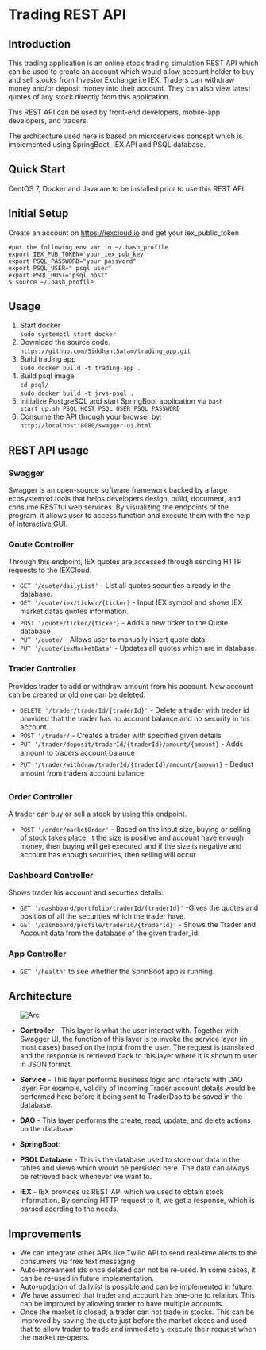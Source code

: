 <h1>Trading REST API</h1>
<h2 id="introduction">Introduction</h2>
<p>This trading application is an online stock trading simulation REST API which can be used to create an account which would allow account holder to buy and sell stocks from Investor Exchange i.e IEX. Traders can withdraw money and/or deposit money into their account. They can also view latest quotes of any stock directly from this application.</p>
<p>This REST API can be used by front-end developers, mobile-app developers, and traders.</p>
<p>The architecture used here is based on microservices concept which is implemented using SpringBoot, IEX API and PSQL database.</p>
<h2 id="quick-start">Quick Start</h2>
<p>CentOS 7, Docker and Java are to be installed prior to use this REST API.</p>
<h2 id="initial-setup">Initial Setup</h2>
<p>Create an account on <a href="https://iexcloud.io/">https://iexcloud.io</a>  and get your iex_public_token</p>
<pre><code>#put the following env var in ~/.bash_profile
export IEX_PUB_TOKEN='your_iex_pub_key'
export PSQL_PASSWORD="your password" 
export PSQL_USER=" psql user" 
export PSQL_HOST="psql host"
$ source ~/.bash_profile
</code></pre>
<h2 id="usage">Usage</h2>
<ol>
<li>Start docker<br>
<code>sudo systemctl start docker</code></li>
<li>Download the source code.<br>
<code>https://github.com/SiddhantSatam/trading_app.git</code></li>
<li>Build trading app<br>
<code>sudo docker build -t trading-app .</code></li>
<li>Build psql image<br>
<code>cd psql/</code><br>
<code>sudo docker build -t jrvs-psql .</code></li>
<li>Initialize PostgreSQL and start SpringBoot application via <code>bash start_up.sh PSQL_HOST PSQL_USER PSQL_PASSWORD</code></li>
<li>Consume the API through your browser by: <code>http://localhost:8080/swagger-ui.html</code></li>
</ol>
<h2 id="rest-api-usage">REST API usage</h2>
<h3 id="swagger">Swagger</h3>
<p>Swagger is an open-source software framework backed by a large ecosystem of tools that helps developers design, build, document, and consume RESTful web services. By visualizing the endpoints of the program, it allows user to access function and execute them with the help of interactive GUI.</p>
<h3 id="qoute-controller">Qoute Controller</h3>
<p>Through this endpoint, IEX quotes are accessed through sending HTTP requests to the IEXCloud.</p>
<ul>
<li><code>GET '/quote/dailyList'</code>  - List all quotes securities already in the database.</li>
<li><code>GET '/quote/iex/ticker/{ticker}</code> - Input IEX symbol and shows IEX market datas quotes information.</li>
<li><code>POST '/quote/ticker/{ticker}</code>  - Adds a new ticker to the Quote database</li>
<li><code>PUT '/quote/</code>  - Allows user to manually insert quote data.</li>
<li><code>PUT '/quote/iexMarketData'</code>  - Updates all quotes which are in database.</li>
</ul>
<h3 id="trader-controller">Trader Controller</h3>
<p>Provides trader to add or withdraw amount from his account. New account can be created or old one can be deleted.</p>
<ul>
<li><code>DELETE '/trader/traderId/{traderId}'</code>  - Delete a trader with trader id provided that the trader has no account balance and no security in his account.</li>
<li><code>POST '/trader/</code>  - Creates a trader with specified given details</li>
<li><code>PUT '/trader/deposit/traderId/{traderId}/amount/{amount}</code>  - Adds amount to traders account balance</li>
<li><code>PUT '/trader/withdraw/traderId/{traderId}/amount/{amount}</code>  - Deduct amount from traders account balance</li>
</ul>
<h3 id="order-controller">Order Controller</h3>
<p>A trader can buy or sell a stock by using this endpoint.</p>
<ul>
<li><code>POST '/order/marketOrder'</code>  - Based on the input size, buying or selling of stock takes place. It the size is positive and account have enough money, then buying will get executed and if the size is negative and account has enough securities, then selling will occur.</li>
</ul>
<h3 id="dashboard-controller">Dashboard Controller</h3>
<p>Shows trader his account and securties details.</p>
<ul>
<li><code>GET '/dashboard/portfolio/traderId/{traderId}'</code>  -Gives the quotes and position of all the securities which the trader have.</li>
<li><code>GET '/dashboard/profile/traderId/{traderId}'</code>  - Shows the Trader and Account data from the database of the given trader_id.</li>
</ul>
<h3 id="app-controller">App Controller</h3>
<ul>
<li><code>GET '/health'</code>  to see whether the SprinBoot app is running.</li>
</ul>
<h2 id="architecture">Architecture</h2>
<ul>
<img src="/src/assets/images/trading_readme_arch.jpg" alt="Arc"></p>
<li>
<p><strong>Controller</strong>  - This layer is what the user interact with. Together with Swagger UI, the function of this layer is to invoke the service layer (in most cases) based on the input from the user. The request is translated and the response is retrieved back to this layer where it is shown to user in JSON format.</p>
</li>
<li>
<p><strong>Service</strong>  - This layer performs business logic and interacts with DAO layer. For example, validity of incoming Trader account details would be performed here before it being sent to TraderDao to be saved in the database.</p>
</li>
<li>
<p><strong>DAO</strong>  - This layer performs the create, read, update, and delete actions on the database.</p>
</li>
<li>
<p><strong>SpringBoot</strong>:</p>
</li>
<li>
<p><strong>PSQL Database</strong>  - This is the database used to store our data in the tables and views which would be persisted here. The data can always be retrieved back whenever we want to.</p>
</li>
<li>
<p><strong>IEX</strong>  - IEX provides us REST API  which we used to obtain stock information. By sending HTTP request to it, we get a response, which is parsed accrding to the needs.</p>
</li>
</ul>
<h2 id="improvements">Improvements</h2>
<ul>
<li>We can integrate other APIs like Twilio API to send real-time alerts to the consumers via free text messaging</li>
<li>Auto-increament ids once deleted can not be re-used. In some cases, it can be re-used in future implementation.</li>
<li>Auto-updation of dailylist is possible and can be implemented in future.</li>
<li>We have assumed that trader and account has one-one to relation. This can be improved by allowing trader to have multiple accounts.</li>
<li>Once the market is closed, a trader can not trade in stocks. This can be improved by saving the quote  just before the market closes and used that to allow trader to trade and immediately execute their request when the market re-opens.</li>
</ul>

